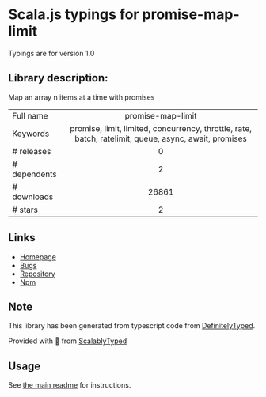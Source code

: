 
# Scala.js typings for promise-map-limit

Typings are for version 1.0

## Library description:
Map an array n items at a time with promises

|                    |                 |
| ------------------ | :-------------: |
| Full name          | promise-map-limit |
| Keywords           | promise, limit, limited, concurrency, throttle, rate, batch, ratelimit, queue, async, await, promises |
| # releases         | 0 |
| # dependents       | 2 |
| # downloads        | 26861 |
| # stars            | 2 |

## Links
- [Homepage](https://github.com/dbrockman/promise-map-limit#readme)
- [Bugs](https://github.com/dbrockman/promise-map-limit/issues)
- [Repository](https://github.com/dbrockman/promise-map-limit)
- [Npm](https://www.npmjs.com/package/promise-map-limit)
    


## Note
This library has been generated from typescript code from [DefinitelyTyped](https://definitelytyped.org).

Provided with :purple_heart: from [ScalablyTyped](https://github.com/oyvindberg/ScalablyTyped)

## Usage
See [the main readme](../../readme.md) for instructions.


